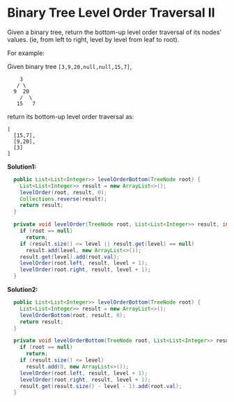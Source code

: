 # Binary Tree Level Order Traversal II

Given a binary tree, return the bottom-up level order traversal of its nodes' values. (ie, from left to right, level by level from leaf to root).

For example:

Given binary tree ``[3,9,20,null,null,15,7]``,

```
    3
   / \
  9  20
    /  \
   15   7
```

return its bottom-up level order traversal as:

```
[
  [15,7],
  [9,20],
  [3]
]
```

**Solution1:**

```java
  public List<List<Integer>> levelOrderBottom(TreeNode root) {
    List<List<Integer>> result = new ArrayList<>();
    levelOrder(root, result, 0);
    Collections.reverse(result);
    return result;
  }

  private void levelOrder(TreeNode root, List<List<Integer>> result, int level) {
    if (root == null)
      return;
    if (result.size() <= level || result.get(level) == null)
      result.add(level, new ArrayList<>());
    result.get(level).add(root.val);
    levelOrder(root.left, result, level + 1);
    levelOrder(root.right, result, level + 1);
  }
```

**Solution2:**

```java
  public List<List<Integer>> levelOrderBottom(TreeNode root) {
    List<List<Integer>> result = new ArrayList<>();
    levelOrderBottom(root, result, 0);
    return result;
  }

  private void levelOrderBottom(TreeNode root, List<List<Integer>> result, int level) {
    if (root == null)
      return;
    if (result.size() <= level)
      result.add(0, new ArrayList<>());
    levelOrder(root.left, result, level + 1);
    levelOrder(root.right, result, level + 1);
    result.get(result.size() - level - 1).add(root.val);
  }
```
